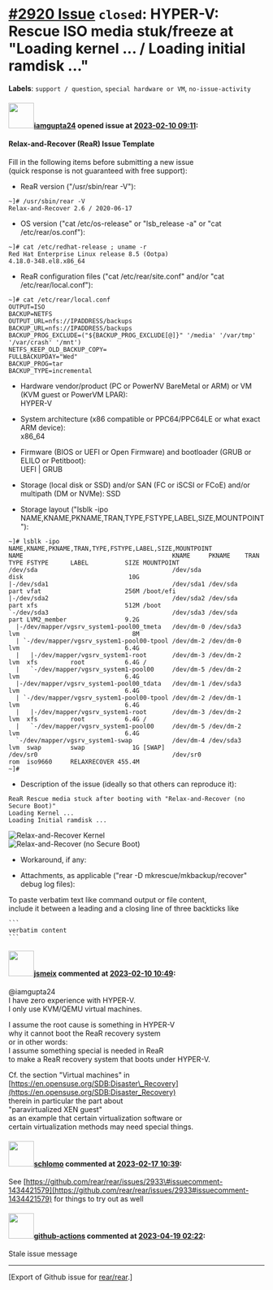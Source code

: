 [\#2920 Issue](https://github.com/rear/rear/issues/2920) `closed`: HYPER-V: Rescue ISO media stuk/freeze at "Loading kernel ... / Loading initial ramdisk ..."
==============================================================================================================================================================

**Labels**: `support / question`, `special hardware or VM`,
`no-issue-activity`

#### <img src="https://avatars.githubusercontent.com/u/24269816?v=4" width="50">[iamgupta24](https://github.com/iamgupta24) opened issue at [2023-02-10 09:11](https://github.com/rear/rear/issues/2920):

#### Relax-and-Recover (ReaR) Issue Template

Fill in the following items before submitting a new issue  
(quick response is not guaranteed with free support):

-   ReaR version ("/usr/sbin/rear -V"):

<!-- -->

    ~]# /usr/sbin/rear -V
    Relax-and-Recover 2.6 / 2020-06-17

-   OS version ("cat /etc/os-release" or "lsb\_release -a" or "cat
    /etc/rear/os.conf"):

<!-- -->

    ~]# cat /etc/redhat-release ; uname -r
    Red Hat Enterprise Linux release 8.5 (Ootpa)
    4.18.0-348.el8.x86_64

-   ReaR configuration files ("cat /etc/rear/site.conf" and/or "cat
    /etc/rear/local.conf"):

<!-- -->

    ~]# cat /etc/rear/local.conf
    OUTPUT=ISO
    BACKUP=NETFS
    OUTPUT_URL=nfs://IPADDRESS/backups
    BACKUP_URL=nfs://IPADDRESS/backups
    BACKUP_PROG_EXCLUDE=("${BACKUP_PROG_EXCLUDE[@]}" '/media' '/var/tmp' '/var/crash' '/mnt')
    NETFS_KEEP_OLD_BACKUP_COPY=
    FULLBACKUPDAY="Wed"
    BACKUP_PROG=tar
    BACKUP_TYPE=incremental

-   Hardware vendor/product (PC or PowerNV BareMetal or ARM) or VM (KVM
    guest or PowerVM LPAR):  
    HYPER-V

-   System architecture (x86 compatible or PPC64/PPC64LE or what exact
    ARM device):  
    x86\_64

-   Firmware (BIOS or UEFI or Open Firmware) and bootloader (GRUB or
    ELILO or Petitboot):  
    UEFI | GRUB

-   Storage (local disk or SSD) and/or SAN (FC or iSCSI or FCoE) and/or
    multipath (DM or NVMe): SSD

-   Storage layout ("lsblk -ipo
    NAME,KNAME,PKNAME,TRAN,TYPE,FSTYPE,LABEL,SIZE,MOUNTPOINT"):

<!-- -->

    ~]# lsblk -ipo NAME,KNAME,PKNAME,TRAN,TYPE,FSTYPE,LABEL,SIZE,MOUNTPOINT
    NAME                                         KNAME     PKNAME    TRAN TYPE FSTYPE      LABEL          SIZE MOUNTPOINT
    /dev/sda                                     /dev/sda                 disk                             10G
    |-/dev/sda1                                  /dev/sda1 /dev/sda       part vfat                       256M /boot/efi
    |-/dev/sda2                                  /dev/sda2 /dev/sda       part xfs                        512M /boot
    `-/dev/sda3                                  /dev/sda3 /dev/sda       part LVM2_member                9.2G
      |-/dev/mapper/vgsrv_system1-pool00_tmeta   /dev/dm-0 /dev/sda3      lvm                               8M
      | `-/dev/mapper/vgsrv_system1-pool00-tpool /dev/dm-2 /dev/dm-0      lvm                             6.4G
      |   |-/dev/mapper/vgsrv_system1-root       /dev/dm-3 /dev/dm-2      lvm  xfs         root           6.4G /
      |   `-/dev/mapper/vgsrv_system1-pool00     /dev/dm-5 /dev/dm-2      lvm                             6.4G
      |-/dev/mapper/vgsrv_system1-pool00_tdata   /dev/dm-1 /dev/sda3      lvm                             6.4G
      | `-/dev/mapper/vgsrv_system1-pool00-tpool /dev/dm-2 /dev/dm-1      lvm                             6.4G
      |   |-/dev/mapper/vgsrv_system1-root       /dev/dm-3 /dev/dm-2      lvm  xfs         root           6.4G /
      |   `-/dev/mapper/vgsrv_system1-pool00     /dev/dm-5 /dev/dm-2      lvm                             6.4G
      `-/dev/mapper/vgsrv_system1-swap           /dev/dm-4 /dev/sda3      lvm  swap        swap             1G [SWAP]
    /dev/sr0                                     /dev/sr0                 rom  iso9660     RELAXRECOVER 455.4M
    ~]#

-   Description of the issue (ideally so that others can reproduce it):

<!-- -->

    ReaR Rescue media stuck after booting with "Relax-and-Recover (no Secure Boot)"
    Loading Kernel ...
    Loading Initial ramdisk ...

![Relax-and-Recover
Kernel](https://user-images.githubusercontent.com/24269816/218050953-5843952c-a33b-4ea5-9a10-7fcc265a6635.JPG)  
![Relax-and-Recover (no Secure
Boot)](https://user-images.githubusercontent.com/24269816/218050959-db94f21b-e786-47b7-b8c0-b710f81339a3.JPG)

-   Workaround, if any:

-   Attachments, as applicable ("rear -D mkrescue/mkbackup/recover"
    debug log files):

To paste verbatim text like command output or file content,  
include it between a leading and a closing line of three backticks like

    ```
    verbatim content
    ```

#### <img src="https://avatars.githubusercontent.com/u/1788608?u=925fc54e2ce01551392622446ece427f51e2f0ce&v=4" width="50">[jsmeix](https://github.com/jsmeix) commented at [2023-02-10 10:49](https://github.com/rear/rear/issues/2920#issuecomment-1425617788):

@iamgupta24  
I have zero experience with HYPER-V.  
I only use KVM/QEMU virtual machines.

I assume the root cause is something in HYPER-V  
why it cannot boot the ReaR recovery system  
or in other words:  
I assume something special is needed in ReaR  
to make a ReaR recovery system that boots under HYPER-V.

Cf. the section "Virtual machines" in  
[https://en.opensuse.org/SDB:Disaster\_Recovery](https://en.opensuse.org/SDB:Disaster_Recovery)  
therein in particular the part about  
"paravirtualized XEN guest"  
as an example that certain virtualization software or  
certain virtualization methods may need special things.

#### <img src="https://avatars.githubusercontent.com/u/101384?v=4" width="50">[schlomo](https://github.com/schlomo) commented at [2023-02-17 10:39](https://github.com/rear/rear/issues/2920#issuecomment-1434452370):

See
[https://github.com/rear/rear/issues/2933\#issuecomment-1434421579](https://github.com/rear/rear/issues/2933#issuecomment-1434421579)
for things to try out as well

#### <img src="https://avatars.githubusercontent.com/in/15368?v=4" width="50">[github-actions](https://github.com/apps/github-actions) commented at [2023-04-19 02:22](https://github.com/rear/rear/issues/2920#issuecomment-1514041282):

Stale issue message

------------------------------------------------------------------------

\[Export of Github issue for
[rear/rear](https://github.com/rear/rear).\]
